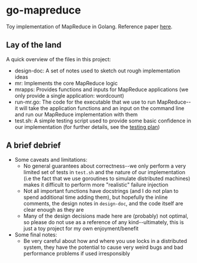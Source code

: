 # go-mapreduce
Toy implementation of MapReduce in Golang. Reference paper 
[here](https://research.google/pubs/pub62/).

## Lay of the land
A quick overview of the files in this project:
- design-doc: A set of notes used to sketch out rough implementation ideas
- mr: Implements the core MapReduce logic
- mrapps: Provides functions and inputs for MapReduce applications (we only
provide a single application: wordcount)
- run-mr.go: The code for the executable that we use to run MapReduce--it will
take the application functions and an input on the command line and run our 
MapReduce implementation with them
- test.sh: A simple testing script used to provide some basic confidence in our
implementation (for further details, see the [testing plan](design-doc/testing-plan.md))

## A brief debrief
- Some caveats and limitations:
  - No general guarantees about correctness--we only perform a very limited set
of tests in `test.sh` and the nature of our implementation (i.e the fact that
we use goroutines to simulate distributed machines) makes it difficult to 
perform more "realistic" failure injection
  - Not all important functions have docstrings (and I do not plan to spend
additional time adding them), but hopefully the inline comments, the design
notes in  `design-doc`, and the code itself are clear enough as they are
  - Many of the design decisions made here are (probably) not optimal, so please
do not use as a reference of any kind--ultimately, this is just a toy project 
for my own enjoyment/benefit
- Some final notes:
  - Be very careful about how and where you use locks in a distributed system,
they have the potential to cause very weird bugs and bad performance problems
if used irresponsibly